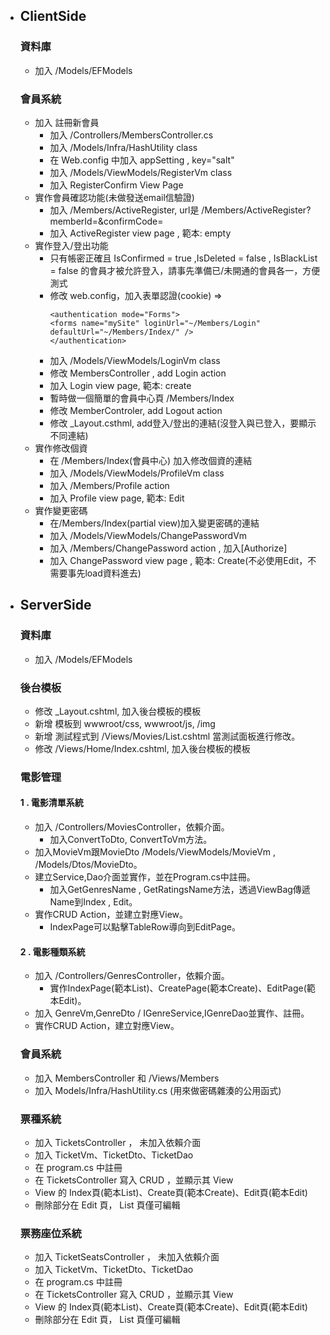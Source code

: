 - ## ClientSide
    ### 資料庫
	- 加入 /Models/EFModels
	### 會員系統
	- 加入 註冊新會員
		- 加入 /Controllers/MembersController.cs 
		- 加入 /Models/Infra/HashUtility class
		- 在 Web.config 中加入 appSetting , key="salt"
		- 加入 /Models/ViewModels/RegisterVm class
		- 加入 RegisterConfirm View Page
	- 實作會員確認功能(未做發送email信驗證)
		- 加入 /Members/ActiveRegister, url是 /Members/ActiveRegister?memberId=&confirmCode=
		- 加入 ActiveRegister view page , 範本: empty
	- 實作登入/登出功能
		- 只有帳密正確且 IsConfirmed = true ,IsDeleted = false , IsBlackList = false 的會員才被允許登入，請事先準備已/未開通的會員各一，方便測式
	    - 修改 web.config，加入表單認證(cookie) => 
			 ``` 
			<authentication mode="Forms">
			<forms name="mySite" loginUrl="~/Members/Login" defaultUrl="~/Members/Index/" />
			</authentication>
		- 加入 /Models/ViewModels/LoginVm class
		- 修改 MembersController , add Login action
		- 加入 Login view page, 範本: create
		- 暫時做一個簡單的會員中心頁 /Members/Index
		- 修改 MemberControler, add Logout action
		- 修改 _Layout.csthml, add登入/登出的連結(沒登入與已登入，要顯示不同連結)
	- 實作修改個資
		- 在 /Members/Index(會員中心) 加入修改個資的連結
		- 加入 /Models/ViewModels/ProfileVm class
		- 加入 /Members/Profile action
		- 加入 Profile view page, 範本: Edit 		
	- 實作變更密碼
		- 在/Members/Index(partial view)加入變更密碼的連結
		- 加入 /Models/ViewModels/ChangePasswordVm
		- 加入 /Members/ChangePassword action , 加入[Authorize]
		- 加入 ChangePassword view page , 範本: Create(不必使用Edit，不需要事先load資料進去)

- ## ServerSide
   ### 資料庫  
	- 加入 /Models/EFModels

   ### 後台模板
	- 修改 _Layout.cshtml, 加入後台模板的模板
	- 新增 模板到 wwwroot/css, wwwroot/js, /img
	- 新增 測試程式到 /Views/Movies/List.cshtml 當測試面板進行修改。
	- 修改 /Views/Home/Index.cshtml, 加入後台模板的模板
   ### 電影管理
	#### 1 . 電影清單系統
	- 加入 /Controllers/MoviesController，依賴介面。
		- 加入ConvertToDto, ConvertToVm方法。
	- 加入MovieVm跟MovieDto /Models/ViewModels/MovieVm , /Models/Dtos/MovieDto。
	- 建立Service,Dao介面並實作，並在Program.cs中註冊。
		- 加入GetGenresName , GetRatingsName方法，透過ViewBag傳遞Name到Index , Edit。
	- 實作CRUD Action，並建立對應View。
		- IndexPage可以點擊TableRow導向到EditPage。
	#### 2 . 電影種類系統
	- 加入 /Controllers/GenresController，依賴介面。
		- 實作IndexPage(範本List)、CreatePage(範本Create)、EditPage(範本Edit)。
	- 加入 GenreVm,GenreDto / IGenreService,IGenreDao並實作、註冊。
	- 實作CRUD Action，建立對應View。
   ### 會員系統
	- 加入 MembersController 和 /Views/Members
	- 加入 Models/Infra/HashUtility.cs (用來做密碼雜湊的公用函式)

   ### 票種系統
    - 加入 TicketsController ， 未加入依賴介面
	- 加入 TicketVm、TicketDto、TicketDao
	- 在 program.cs 中註冊
	- 在 TicketsController 寫入 CRUD ，並顯示其 View
	- View 的 Index頁(範本List)、Create頁(範本Create)、Edit頁(範本Edit)
	- 刪除部分在 Edit 頁， List 頁僅可編輯
	
   ### 票務座位系統
	- 加入 TicketSeatsController ， 未加入依賴介面
	- 加入 TicketVm、TicketDto、TicketDao
	- 在 program.cs 中註冊
	- 在 TicketsController 寫入 CRUD ，並顯示其 View
	- View 的 Index頁(範本List)、Create頁(範本Create)、Edit頁(範本Edit)
	- 刪除部分在 Edit 頁， List 頁僅可編輯
